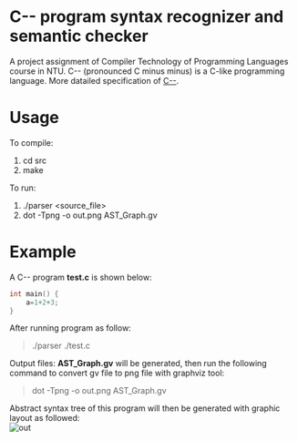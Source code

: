 # C-- program syntax recognizer and semantic checker
 A project assignment of Compiler Technology of Programming Languages course in NTU. C-- (pronounced C minus minus) is a C-like programming language. More datailed specification of [C--](https://drive.google.com/file/d/1mqIG6JDIcNYxValdV83zUXzc0i7tExel/view?usp=sharing). 

# Usage
To compile:
1. cd src
2. make
  
To run:  
1. ./parser <source_file> 
2. dot -Tpng -o out.png AST_Graph.gv

# Example
A C-- program **test.c** is shown below:
```c
int main() {
	a=1+2+3;
}
```
After running program as follow:  
 > ./parser ./test.c

Output files: **AST_Graph.gv** will be generated, then run the following command to convert gv file to png file with graphviz tool:
> dot -Tpng -o out.png AST_Graph.gv

Abstract syntax tree of this program will then be generated with graphic layout as followed:  
![out](https://user-images.githubusercontent.com/89965190/132294798-0d4baf6f-3f3c-48a1-b3f4-87c15df840c9.png)


